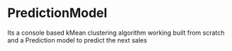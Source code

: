 # PredictionModel
Its a console based kMean clustering algorithm working built from scratch and a Prediction model to predict the next sales
